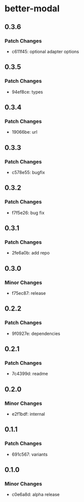 # better-modal

## 0.3.6

### Patch Changes

- c611f45: optional adapter options

## 0.3.5

### Patch Changes

- 94ef8ce: types

## 0.3.4

### Patch Changes

- 19066be: url

## 0.3.3

### Patch Changes

- c578e55: bugfix

## 0.3.2

### Patch Changes

- f7f5e26: bug fix

## 0.3.1

### Patch Changes

- 2fe6a0b: add repo

## 0.3.0

### Minor Changes

- f75ec87: release

## 0.2.2

### Patch Changes

- 9f0927e: dependencies

## 0.2.1

### Patch Changes

- 7c4399d: readme

## 0.2.0

### Minor Changes

- e2f1bdf: internal

## 0.1.1

### Patch Changes

- 691c567: variants

## 0.1.0

### Minor Changes

- c0e6a8d: alpha release
